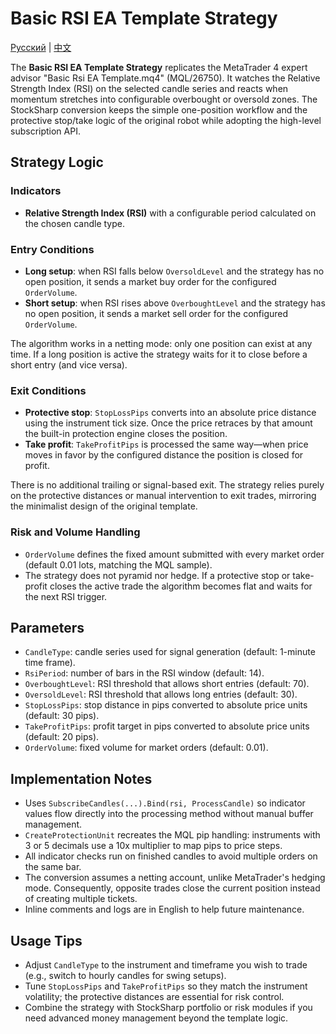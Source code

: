 # Basic RSI EA Template Strategy
[Русский](README_ru.md) | [中文](README_cn.md)

The **Basic RSI EA Template Strategy** replicates the MetaTrader 4 expert advisor "Basic Rsi EA Template.mq4" (MQL/26750). It watches the Relative Strength Index (RSI) on the selected candle series and reacts when momentum stretches into configurable overbought or oversold zones. The StockSharp conversion keeps the simple one-position workflow and the protective stop/take logic of the original robot while adopting the high-level subscription API.

## Strategy Logic

### Indicators
- **Relative Strength Index (RSI)** with a configurable period calculated on the chosen candle type.

### Entry Conditions
- **Long setup**: when RSI falls below `OversoldLevel` and the strategy has no open position, it sends a market buy order for the configured `OrderVolume`.
- **Short setup**: when RSI rises above `OverboughtLevel` and the strategy has no open position, it sends a market sell order for the configured `OrderVolume`.

The algorithm works in a netting mode: only one position can exist at any time. If a long position is active the strategy waits for it to close before a short entry (and vice versa).

### Exit Conditions
- **Protective stop**: `StopLossPips` converts into an absolute price distance using the instrument tick size. Once the price retraces by that amount the built-in protection engine closes the position.
- **Take profit**: `TakeProfitPips` is processed the same way—when price moves in favor by the configured distance the position is closed for profit.

There is no additional trailing or signal-based exit. The strategy relies purely on the protective distances or manual intervention to exit trades, mirroring the minimalist design of the original template.

### Risk and Volume Handling
- `OrderVolume` defines the fixed amount submitted with every market order (default 0.01 lots, matching the MQL sample).
- The strategy does not pyramid nor hedge. If a protective stop or take-profit closes the active trade the algorithm becomes flat and waits for the next RSI trigger.

## Parameters
- `CandleType`: candle series used for signal generation (default: 1-minute time frame).
- `RsiPeriod`: number of bars in the RSI window (default: 14).
- `OverboughtLevel`: RSI threshold that allows short entries (default: 70).
- `OversoldLevel`: RSI threshold that allows long entries (default: 30).
- `StopLossPips`: stop distance in pips converted to absolute price units (default: 30 pips).
- `TakeProfitPips`: profit target in pips converted to absolute price units (default: 20 pips).
- `OrderVolume`: fixed volume for market orders (default: 0.01).

## Implementation Notes
- Uses `SubscribeCandles(...).Bind(rsi, ProcessCandle)` so indicator values flow directly into the processing method without manual buffer management.
- `CreateProtectionUnit` recreates the MQL pip handling: instruments with 3 or 5 decimals use a 10x multiplier to map pips to price steps.
- All indicator checks run on finished candles to avoid multiple orders on the same bar.
- The conversion assumes a netting account, unlike MetaTrader's hedging mode. Consequently, opposite trades close the current position instead of creating multiple tickets.
- Inline comments and logs are in English to help future maintenance.

## Usage Tips
- Adjust `CandleType` to the instrument and timeframe you wish to trade (e.g., switch to hourly candles for swing setups).
- Tune `StopLossPips` and `TakeProfitPips` so they match the instrument volatility; the protective distances are essential for risk control.
- Combine the strategy with StockSharp portfolio or risk modules if you need advanced money management beyond the template logic.
